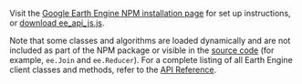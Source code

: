Visit the [Google Earth Engine NPM installation
page](https://developers.google.com/earth-engine/npm_install) for set up
instructions, or [download
ee_api_js.js](https://github.com/google/earthengine-api/blob/master/javascript/build/ee_api_js.js).

Note that some classes and algorithms are loaded dynamically and are not
included as part of the NPM package or visible in the
[source code](https://github.com/google/earthengine-api/tree/master/javascript/src)
(for example, `ee.Join` and `ee.Reducer`).
For a complete listing of all Earth Engine client classes and methods, refer to
the [API Reference](https://developers.google.com/earth-engine/apidocs).
